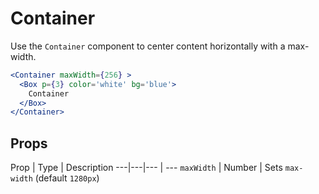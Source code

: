 
# Container

Use the `Container` component to center content horizontally with a max-width.

```.jsx
<Container maxWidth={256} >
  <Box p={3} color='white' bg='blue'>
    Container
  </Box>
</Container>
```

## Props

Prop | Type | Description
---|---|--- | ---
`maxWidth` | Number | Sets `max-width` (default `1280px`)
